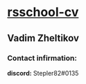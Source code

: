 # [rsschool-cv](https://Stepler17.github.io/rsschool-cv/)

## Vadim Zheltikov

### Contact infirmation:

**discord:** Stepler82#0135